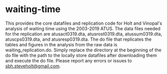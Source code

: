 # waiting-time
This provides the core datafiles and replication code for Holt and Vinopal's analysis of waiting time using the 2003-2019 ATUS. The data files needed for the replication are atusact0319.dta, atusrost0319.dta, atussum0319.dta, atuscps0319.dta, and atusresp0319.dta. The do file that replicates the tables and figures in the analysis from the raw data is waiting_replication.do. Simply replace the directory at the beginning of the do file with the path to the locally store datafiles after downloading them and execute the do file. Please report any errors or issues to sbh.steveholt@gmail.com.
